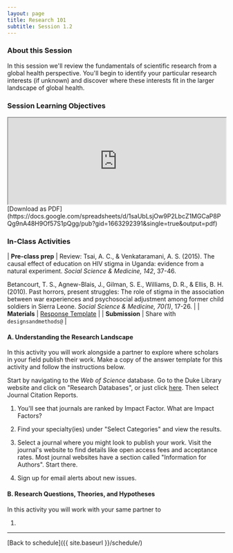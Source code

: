 ```yaml
---
layout: page
title: Research 101 
subtitle: Session 1.2
---
```


### About this Session

In this session we'll review the fundamentals of scientific research from a global health perspective. You'll begin to identify your particular research interests (if unknown) and discover where these interests fit in the larger landscape of global health.

### Session Learning Objectives
<iframe width="100%" height="200" src="https://docs.google.com/spreadsheets/d/1saUbLsjOw9P2LbcZ1MGCaP8PQg9nA48H9Of57S1pQgg/pubhtml?gid=1663292391&amp;single=true&amp;widget=true&amp;headers=false"></iframe>
[Download as PDF](https://docs.google.com/spreadsheets/d/1saUbLsjOw9P2LbcZ1MGCaP8PQg9nA48H9Of57S1pQgg/pub?gid=1663292391&single=true&output=pdf)

### In-Class Activities

| **Pre-class prep** | Review: Tsai, A. C., & Venkataramani, A. S. (2015). The causal effect of education on HIV stigma in Uganda: evidence from a natural experiment. *Social Science & Medicine, 142*, 37-46. 

Betancourt, T. S., Agnew-Blais, J., Gilman, S. E., Williams, D. R., & Ellis, B. H. (2010). Past horrors, present struggles: The role of stigma in the association between war experiences and psychosocial adjustment among former child soldiers in Sierra Leone. *Social Science & Medicine, 70(1)*, 17-26. |
| **Materials**       | [Response Template](https://docs.google.com/document/d/1DE4UUd-qBk3Fr6aUL26XMUzeXdRs0IwAxofjVg3XJGE/edit?usp=sharing) |
| **Submission**     | Share with `designsandmethods@` |

#### A. Understanding the Research Landscape

In this activity you will work alongside a partner to explore where scholars in your field publish their work. Make a copy of the answer template for this activity and follow the instructions below.

Start by navigating to the *Web of Science* database. Go to the Duke Library website and click on "Research Databases", or just click [here](http://guides.library.duke.edu/az.php). Then select Journal Citation Reports.

1. You'll see that journals are ranked by Impact Factor. What are Impact Factors?

2. Find your specialty(ies) under "Select Categories" and view the results.

3. Select a journal where you might look to publish your work. Visit the journal's website to find details like open access fees and acceptance rates. Most journal websites have a section called "Information for Authors". Start there.

4. Sign up for email alerts about new issues.

#### B. Research Questions, Theories, and Hypotheses

In this activity you will work with your same partner to  

1. 



* * *

[Back to schedule]({{ site.baseurl }}/schedule/)